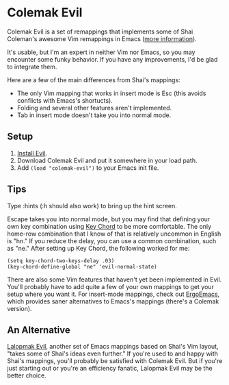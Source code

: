 Colemak Evil
============

Colemak Evil is a set of remappings that implements some of
Shai Coleman's awesome Vim remappings in Emacs
([more information](http://forum.colemak.com/viewtopic.php?id=50)).

It's usable, but I'm an expert in neither Vim nor Emacs, so you may encounter
some funky behavior. If you have any improvements, I'd be glad to integrate
them.

Here are a few of the main differences from Shai's mappings:

* The only Vim mapping that works in insert mode is Esc (this avoids
  conflicts with Emacs's shortucts).
* Folding and several other features aren't implemented.
* Tab in insert mode doesn't take you into normal mode. 

Setup
-----
1. [Install Evil](http://gitorious.org/evil/pages/Home#Install).
2. Download Colemak Evil and put it somewhere in your load path.
3. Add `(load "colemak-evil")` to your Emacs init file.

Tips
----

Type :hints (:h should also work) to bring up the hint screen.

Escape takes you into normal mode, but you may find that defining your
own key combination using [Key Chord](http://www.emacswiki.org/emacs/key-chord.el)
to be more comfortable. The only home-row combination that I know of
that is relatively uncommon in English is "hn." If you reduce the
delay, you can use a common combination, such as "ne." After setting
up Key Chord, the following worked for me:

    (setq key-chord-two-keys-delay .03)
    (key-chord-define-global "ne" 'evil-normal-state)

There are also some Vim features that haven't yet been implemented in
Evil. You'll probably have to add quite a few of your own mappings to
get your setup where you want it. For insert-mode mappings, check out
[ErgoEmacs](http://ergoemacs.org/emacs/ergonomic_emacs_keybinding.html),
which provides saner alternatives to Emacs's mappings (there's a
Colemak version).

An Alternative
--------------

[Lalopmak Evil](https://github.com/lalopmak/lalopmak-evil), another
set of Emacs mappings based on Shai's Vim layout, "takes some of
Shai's ideas even further." If you're used to and happy with Shai's
mappings, you'll probably be satisfied with Colemak Evil. But if
you're just starting out or you're an efficiency fanatic, Lalopmak
Evil may be the better choice.
